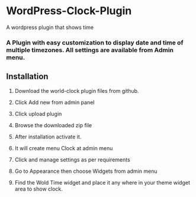 # WordPress-Clock-Plugin
A wordpress plugin that shows time

### A Plugin with easy customization to display date and time of multiple timezones. All settings are available from Admin menu.

## Installation
1. Download the world-clock plugin files from github.

2. Click Add new from admin panel

3. Click upload plugin

4. Browse the downloaded zip file

5. After installation activate it.

6. It will create menu Clock at admin menu

7. Click and manage settings as per requirements

9. Go to Appearance then choose Widgets from admin menu 

10. Find the Wold Time widget and place it any where in your theme widget area to show clock.
  
